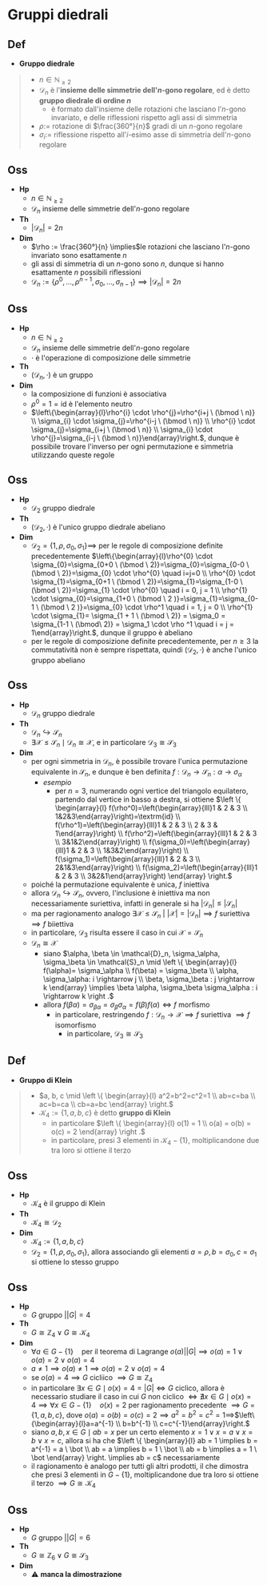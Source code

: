 # Gruppi diedrali

## Def

- **Gruppo diedrale**

> - $n \in \mathbb{N}_{\ge 2}$
> - $\mathcal{D}_n$ è l'**insieme delle simmetrie dell'$n$-gono regolare**, ed è detto **gruppo diedrale di ordine $n$**
>   - è formato dall'insieme delle rotazioni che lasciano l'$n$-gono invariato, e delle riflessioni rispetto agli assi di simmetria
> - $\rho :=$ rotazione di $\frac{360°}{n}$ gradi di un $n$-gono regolare
> - $\sigma_i :=$ riflessione rispetto all'$i$-esimo asse di simmetria dell'$n$-gono regolare

## Oss

- **Hp**
  - $n \in \mathbb{N}_{\ge 2}$
  - $\mathcal{D}_n$ insieme delle simmetrie dell'$n$-gono regolare
- **Th**
  - $|\mathcal{D}_n| = 2n$
- **Dim**
  - $\rho := \frac{360°}{n} \implies$le rotazioni che lasciano l'$n$-gono invariato sono esattamente $n$
  - gli assi di simmetria di un $n$-gono sono $n$, dunque si hanno esattamente $n$ possibili riflessioni
  - $\mathcal{D}_n := \{\rho^0, \ldots, \rho^{n - 1}, \sigma_0, \ldots, \sigma_{n-1}\} \implies |\mathcal{D}_n| = 2n$

## Oss

- **Hp**
  - $n \in \mathbb{N}_{\ge 2}$
  - $\mathcal{D}_n$ insieme delle simmetrie dell'$n$-gono regolare
  - $\cdot$ è l'operazione di composizione delle simmetrie
- **Th**
  - $(\mathcal{D}_n, \cdot)$ è un gruppo
- **Dim**
  - la composizione di funzioni è associativa
  - $\rho^0 = 1 = \textrm{id}$ è l'elemento neutro
  - $\left\{\begin{array}{l}\rho^{i} \cdot \rho^{j}=\rho^{i+j \ (\bmod \ n)} \\ \sigma_{i} \cdot \sigma_{j}=\rho^{i-j \ (\bmod \ n)} \\ \rho^{i} \cdot \sigma_{j}=\sigma_{i+j \ (\bmod \ n)} \\ \sigma_{i} \cdot \rho^{j}=\sigma_{i-j \ (\bmod \ n)}\end{array}\right.$, dunque è possibile trovare l'inverso per ogni permutazione e simmetria utilizzando queste regole

## Oss

- **Hp**
  - $\mathcal{D}_2$ gruppo diedrale
- **Th**
  - $(\mathcal{D}_2, \cdot)$ è l'unico gruppo diedrale abeliano
- **Dim**
  - $\mathcal{D}_2 = \{1, \rho, \sigma_0, \sigma_1\} \implies$ per le regole di composizione definite precedentemente $\left\{\begin{array}{l}\rho^{0} \cdot \sigma_{0}=\sigma_{0+0 \ (\bmod \ 2)}=\sigma_{0}=\sigma_{0-0 \ (\bmod \ 2)}=\sigma_{0} \cdot \rho^{0} \quad i=j=0 \\ \rho^{0} \cdot \sigma_{1}=\sigma_{0+1 \ (\bmod \ 2)}=\sigma_{1}=\sigma_{1-0 \ (\bmod \ 2)}=\sigma_{1} \cdot \rho^{0} \quad i = 0, j = 1 \\ \rho^{1} \cdot \sigma_{0}=\sigma_{1+0 \ (\bmod \ 2 )}=\sigma_{1}=\sigma_{0-1 \ (\bmod \ 2 )}=\sigma_{0} \cdot \rho^1 \quad i = 1, j = 0 \\ \rho^{1} \cdot \sigma_{1}= \sigma_{1 + 1 \ (\bmod \ 2)} = \sigma_0 = \sigma_{1-1 \ (\bmod\  2)} = \sigma_1 \cdot \rho ^1 \quad i = j = 1\end{array}\right.$, dunque il gruppo è abeliano
  - per le regole di composizione definite precedentemente, per $n \ge 3$ la commutatività non è sempre rispettata, quindi $(\mathcal{D}_2, \cdot)$ è anche l'unico gruppo abeliano

## Oss

- **Hp**
  - $\mathcal{D}_n$ gruppo diedrale
- **Th**
  - $\mathcal{D}_n \hookrightarrow \mathcal{S}_n$
  - $\exists \mathcal{X} \leqslant \mathcal{S}_n \mid \mathcal{D}_n \cong \mathcal{X}$, e in particolare $\mathcal{D}_3 \cong \mathcal{S}_3$
- **Dim**
  - per ogni simmetria in $\mathcal{D}_n$, è possibile trovare l'unica permutazione equivalente in $\mathcal{S}_n$, e dunque è ben definita $f: \mathcal{D}_n \rightarrow \mathcal{S}_n : \alpha \rightarrow \sigma_\alpha$
    - _esempio_
        - per $n = 3$, numerando ogni vertice del triangolo equilatero, partendo dal vertice in basso a destra, si ottiene $\left \{ \begin{array}{l} f(\rho^0)=\left(\begin{array}{lll}1 & 2 & 3 \\ 1&2&3\end{array}\right)=\textrm{id} \\ f(\rho^1)=\left(\begin{array}{lll}1 & 2 & 3 \\ 2 & 3 & 1\end{array}\right) \\ f(\rho^2)=\left(\begin{array}{lll}1 & 2 & 3 \\ 3&1&2\end{array}\right) \\ f(\sigma_0)=\left(\begin{array}{lll}1 & 2 & 3 \\ 1&3&2\end{array}\right) \\ f(\sigma_1)=\left(\begin{array}{lll}1 & 2 & 3 \\ 2&1&3\end{array}\right) \\ f(\sigma_2)=\left(\begin{array}{lll}1 & 2 & 3 \\ 3&2&1\end{array}\right) \end{array} \right.$
  - poiché la permutazione equivalente è unica, $f$ iniettiva
  - allora $\mathcal{D}_n \hookrightarrow \mathcal{S}_n$, ovvero, l'inclusione è iniettiva ma non necessariamente suriettiva, infatti in generale si ha $|\mathcal{D}_n| \le |\mathcal{S}_n|$
  - ma per ragionamento analogo $\exists \mathcal{X} \leqslant \mathcal{S}_n \ \big\vert \ |\mathcal{X}| = |\mathcal{D}_n| \implies f$ suriettiva $\implies f$ biiettiva
  - in particolare, $\mathcal{D}_3$ risulta essere il caso in cui $\mathcal{X} = \mathcal{S}_n$
  - $\mathcal{D}_n \cong \mathcal{X}$
    - siano $\alpha, \beta \in \mathcal{D}_n, \sigma_\alpha, \sigma_\beta \in \mathcal{S}_n \mid \left \{ \begin{array}{l} f(\alpha)= \sigma_\alpha \\ f(\beta) = \sigma_\beta \\ \alpha, \sigma_\alpha: i \rightarrow j \\ \beta, \sigma_\beta : j \rightarrow k \end{array} \implies \beta \alpha, \sigma_\beta \sigma_\alpha : i \rightarrow k \right .$
    - allora $f(\beta \alpha) = \sigma_{\beta\alpha} = \sigma_\beta \sigma_\alpha= f(\beta ) f(\alpha) \iff f$ morfismo
        - in particolare, restringendo $f: \mathcal{D}_n \rightarrow \mathcal{X} \implies f$ suriettiva $\implies f$ isomorfismo
            - in particolare, $\mathcal{D}_3 \cong \mathcal{S}_3$

## Def

- **Gruppo di Klein**

> - $a, b, c \mid \left \{ \begin{array}{l} a^2=b^2=c^2=1 \\ ab=c=ba \\ ac=b=ca \\ cb=a=bc \end{array} \right.$
> - $\mathcal{K}_4 := \{1, a, b, c\}$ è detto **gruppo di Klein**
>   - in particolare $\left \{ \begin{array}{l} o(1) = 1 \\ o(a) = o(b) = o(c) = 2 \end{array} \right .$
>   - in particolare, presi $3$ elementi in $\mathcal{K}_4 - \{1\}$, moltiplicandone due tra loro si ottiene il terzo

## Oss

- **Hp**
  - $\mathcal{K}_4$ è il gruppo di Klein
- **Th**
  - $\mathcal{K}_4 \cong \mathcal{D}_2$
- **Dim**
  - $\mathcal{K}_4:=\{1, a, b, c\}$
  - $\mathcal{D}_2 = \{1, \rho, \sigma_0, \sigma_1\}$, allora associando gli elementi $a=\rho, b= \sigma_0, c= \sigma_1$ si ottiene lo stesso gruppo

## Oss

- **Hp**
    - $G$ gruppo $\bigg\vert |G|=4$
- **Th**
    - $G \cong \mathbb{Z}_4 \lor G \cong \mathcal{K}_4$
- **Dim**
    - $\forall a \in G - \{1\} \quad$per il teorema di Lagrange $o(a) \bigg\vert |G| \implies o(a)=1 \lor o(a) =2 \lor o(a) = 4$
    - $a \neq 1 \implies o(a) \neq 1 \implies o(a) = 2 \lor o(a) = 4$
    - se $o(a)=4 \implies G$ cicliico $\implies G \cong \mathbb{Z}_4$
    - in particolare $\exists x \in G \mid o(x) = 4 = |G| \iff G$ ciclico, allora è necessario studiare il caso in cui $G$ non ciclico $\iff \nexists x \in G \mid o(x) = 4 \implies \forall x \in G - \{1\} \quad o(x) = 2$ per ragionamento precedente $\implies G = \{1, a, b, c\}$, dove $o(a)=o(b)=o(c)=2 \implies a^2=b^2=c^2=1 \implies$$\left\{\begin{array}{l}a=a^{-1} \\ b=b^{-1} \\ c=c^{-1}\end{array}\right.$
    - siano $a, b, x \in G \mid ab = x$ per un certo elemento $x = 1 \lor x = a \lor x = b \lor x = c$, allora si ha che $\left \{ \begin{array}{l} ab = 1 \implies b = a^{-1} = a \ \bot \\ ab = a \implies b = 1 \ \bot \\ ab = b \implies a = 1 \ \bot \end{array} \right. \implies ab = c$ necessariamente
    - il ragionamento è analogo per tutti gli altri prodotti, il che dimostra che presi $3$ elementi in $G - \{1\}$, moltiplicandone due tra loro si ottiene il terzo $\implies G \cong \mathcal{K}_4$

## Oss

- **Hp**
    - $G$ gruppo $\bigg\vert |G| = 6$
- **Th**
    - $G \cong \mathbb{Z}_6 \lor G \cong \mathcal{S}_3$
- **Dim**
    - ⚠️ **manca la dimostrazione**
